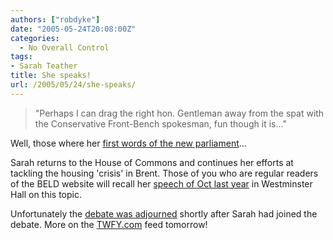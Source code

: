 ```yaml
---
authors: ["robdyke"]
date: "2005-05-24T20:08:00Z"
categories:
  - No Overall Control
tags:
- Sarah Teather
title: She speaks!
url: /2005/05/24/she-speaks/
---
```

> "Perhaps I can drag the right hon. Gentleman away from the spat with the Conservative Front-Bench spokesman, fun though it is..."

Well, those where her [first words of the new parliament](http://www.theyworkforyou.com/debate/?id=2005-05-23.523.1)...

Sarah returns to the House of Commons and continues her efforts at tackling the housing 'crisis' in Brent. Those of you who are regular readers of the BELD website will recall her [speech of Oct last year](http://www.brentlibdems.org.uk/articles/20.html) in Westminster Hall on this topic.

Unfortunately the [debate was adjourned](http://www.theyworkforyou.com/debates/?id=2005-05-23.420.2#g523.1) shortly after Sarah had joined the debate. More on the [TWFY.com](http://www.theyworkforyou.com) feed tomorrow!
